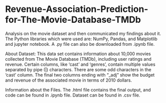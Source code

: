 # Revenue-Association-Prediction-for-The-Movie-Database-TMDb

Analysis on the movie dataset and then communicated my findings about it. The Python libraries which were used are: NumPy, Pandas, and Matplotlib and jupyter notebook. A .py file can also be downloaded from .ipynb file.

About Dataset: 
This data set contains information about 10,000 movies collected from The Movie Database (TMDb), including user ratings and revenue.
Certain columns, like ‘cast’ and ‘genres’, contain multiple values separated by pipe (|) characters. 
There are some odd characters in the ‘cast’ column. 
The final two columns ending with “_adj” show the budget and revenue of the associated movie in terms of 2010 dollars.

Information about the Files.
The .html file contains the final output, and code can be found in .ipynb file. Dataset can be found in .csv file.
